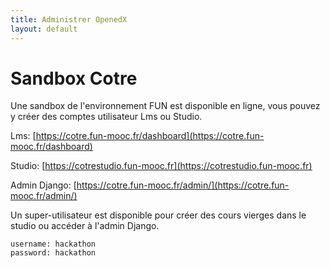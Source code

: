 ```yaml
---
title: Administrer OpenedX
layout: default
---
```


# Sandbox Cotre

Une sandbox de l'environnement FUN est disponible en ligne, vous pouvez y créer des comptes utilisateur Lms ou Studio.

Lms: [https://cotre.fun-mooc.fr/dashboard](https://cotre.fun-mooc.fr/dashboard)

Studio: [https://cotrestudio.fun-mooc.fr](https://cotrestudio.fun-mooc.fr)

Admin Django: [https://cotre.fun-mooc.fr/admin/](https://cotre.fun-mooc.fr/admin/)

Un super-utilisateur est disponible pour créer des cours vierges dans le studio ou accéder à l'admin Django.

    username: hackathon
    password: hackathon

